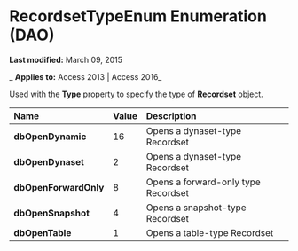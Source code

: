 
# RecordsetTypeEnum Enumeration (DAO)

 **Last modified:** March 09, 2015

 _ **Applies to:** Access 2013 | Access 2016_

Used with the  **Type** property to specify the type of **Recordset** object.



|**Name**|**Value**|**Description**|
|:-----|:-----|:-----|
|**dbOpenDynamic**|16|Opens a dynaset-type Recordset|
|**dbOpenDynaset**|2|Opens a dynaset-type Recordset|
|**dbOpenForwardOnly**|8|Opens a forward-only type Recordset|
|**dbOpenSnapshot**|4|Opens a snapshot-type Recordset|
|**dbOpenTable**|1|Opens a table-type Recordset|
